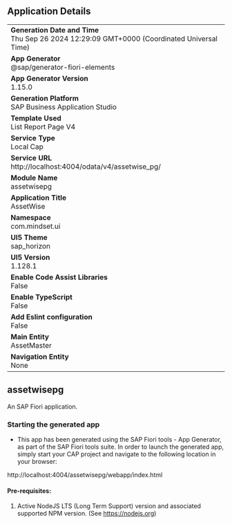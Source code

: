 ## Application Details
|               |
| ------------- |
|**Generation Date and Time**<br>Thu Sep 26 2024 12:29:09 GMT+0000 (Coordinated Universal Time)|
|**App Generator**<br>@sap/generator-fiori-elements|
|**App Generator Version**<br>1.15.0|
|**Generation Platform**<br>SAP Business Application Studio|
|**Template Used**<br>List Report Page V4|
|**Service Type**<br>Local Cap|
|**Service URL**<br>http://localhost:4004/odata/v4/assetwise_pg/|
|**Module Name**<br>assetwisepg|
|**Application Title**<br>AssetWise|
|**Namespace**<br>com.mindset.ui|
|**UI5 Theme**<br>sap_horizon|
|**UI5 Version**<br>1.128.1|
|**Enable Code Assist Libraries**<br>False|
|**Enable TypeScript**<br>False|
|**Add Eslint configuration**<br>False|
|**Main Entity**<br>AssetMaster|
|**Navigation Entity**<br>None|

## assetwisepg

An SAP Fiori application.

### Starting the generated app

-   This app has been generated using the SAP Fiori tools - App Generator, as part of the SAP Fiori tools suite.  In order to launch the generated app, simply start your CAP project and navigate to the following location in your browser:

http://localhost:4004/assetwisepg/webapp/index.html

#### Pre-requisites:

1. Active NodeJS LTS (Long Term Support) version and associated supported NPM version.  (See https://nodejs.org)


